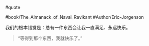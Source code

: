 #quote 

#book/The_Almanack_of_Naval_Ravikant 
#Author/Eric-Jorgenson 

我们的根本错觉是：总有一件东西会让我一直满足、永远快乐。

> “等得到那个东西，我就快乐了。”

